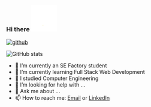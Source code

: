 ### Hi there <img src="https://github.com/Kathryn-Jie/Kathryn-Jie/raw/main/wave.gif" width="70px" style="max-width: 100%;">




[<img src='https://cdn.jsdelivr.net/npm/simple-icons@3.0.1/icons/github.svg' alt='github' height='40'>](https://github.com/mohammad-jaffal)  

![GitHub stats](https://github-readme-stats.vercel.app/api?username=mohammad-jaffal&show_icons=true)  


- 🔭 I’m currently an SE Factory student
- 🌱 I’m currently learning Full Stack Web Development
- 👯 I studied Computer Engineering
- 🤔 I’m looking for help with ...
- 💬 Ask me about ...
- 📫 How to reach me: [Email](mailto:mhmmdjaffal@gmail.com) or [LinkedIn](https://www.linkedin.com/in/mohammad-jaffal-5139ab193)

